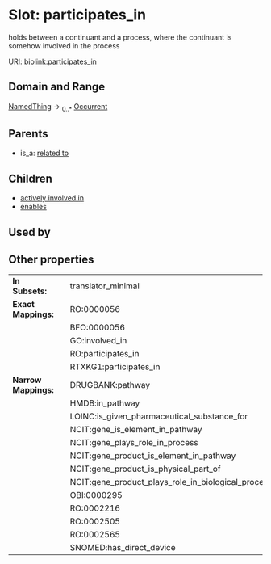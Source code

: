 
# Slot: participates_in


holds between a continuant and a process, where the continuant is somehow involved in the process

URI: [biolink:participates_in](https://w3id.org/biolink/vocab/participates_in)


## Domain and Range

[NamedThing](NamedThing.md) ->  <sub>0..*</sub>
 [Occurrent](Occurrent.md)

## Parents

 *  is_a: [related to](related_to.md)

## Children

 *  [actively involved in](actively_involved_in.md)
 *  [enables](enables.md)

## Used by


## Other properties

|  |  |  |
| --- | --- | --- |
| **In Subsets:** | | translator_minimal |
| **Exact Mappings:** | | RO:0000056 |
|  | | BFO:0000056 |
|  | | GO:involved_in |
|  | | RO:participates_in |
|  | | RTXKG1:participates_in |
| **Narrow Mappings:** | | DRUGBANK:pathway |
|  | | HMDB:in_pathway |
|  | | LOINC:is_given_pharmaceutical_substance_for |
|  | | NCIT:gene_is_element_in_pathway |
|  | | NCIT:gene_plays_role_in_process |
|  | | NCIT:gene_product_is_element_in_pathway |
|  | | NCIT:gene_product_is_physical_part_of |
|  | | NCIT:gene_product_plays_role_in_biological_process |
|  | | OBI:0000295 |
|  | | RO:0002216 |
|  | | RO:0002505 |
|  | | RO:0002565 |
|  | | SNOMED:has_direct_device |

